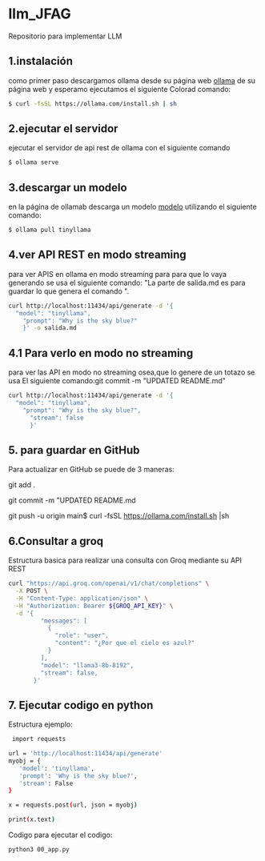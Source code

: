 # llm_JFAG
Repositorio para implementar LLM 

## 1.instalación 

como primer paso descargamos ollama desde su página web [ollama](https://ollama.com/download/linux) de su página web y esperamo ejecutamos el siguiente Colorad comando:

````bash
$ curl -fsSL https://ollama.com/install.sh | sh
````

## 2.ejecutar el servidor 
ejecutar el servidor de api rest de ollama con el siguiente comando

````bash
$ ollama serve
````

## 3.descargar un modelo 

en la página de ollamab descarga un modelo [modelo](https://ollama.com/library) utilizando el siguiente comando:

````bash
$ ollama pull tinyllama
````

## 4.ver API REST en modo streaming
para ver APIS en ollama en modo streaming para para que lo vaya generando se usa el siguiente comando:
"La parte de salida.md es para guardar lo que genera el comando ".
````bash
curl http://localhost:11434/api/generate -d '{
  "model": "tinyllama",
    "prompt": "Why is the sky blue?"
    }' -o salida.md
````
## 4.1 Para verlo en modo no streaming 
para ver las API en modo no streaming osea,que lo genere de un totazo se usa El siguiente comando:git commit -m "UPDATED README.md"

````bash
curl http://localhost:11434/api/generate -d '{
  "model": "tinyllama",
    "prompt": "Why is the sky blue?",
      "stream": false
      }'
````

## 5. para guardar en GitHub
Para actualizar en GitHub se puede de 3 maneras:

git add .

git commit -m "UPDATED README.md

git push -u origin main$ curl -fsSL https://ollama.com/install.sh |sh



## 6.Consultar a groq

Estructura basica para realizar una consulta con Groq mediante su API REST 

````bash
curl "https://api.groq.com/openai/v1/chat/completions" \
  -X POST \
  -H "Content-Type: application/json" \
  -H "Authorization: Bearer ${GROQ_API_KEY}" \
  -d '{
         "messages": [
           {
             "role": "user",
             "content": "¿Por que el cielo es azul?"
           }
         ],
         "model": "llama3-8b-8192",
         "stream": false,
       }'
  ````

  ## 7. Ejecutar codigo en python

  Estructura ejemplo:
 ````bash 
  import requests

url = 'http://localhost:11434/api/generate'
myobj = {
    'model': 'tinyllama',
    'prompt': 'Why is the sky blue?',
    'stream': False
}

x = requests.post(url, json = myobj)

print(x.text)
````

Codigo para ejecutar el codigo:

  ````bash
 python3 00_app.py
````